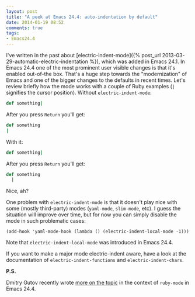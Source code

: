 ```yaml
---
layout: post
title: "A peek at Emacs 24.4: auto-indentation by default"
date: 2014-01-19 08:52
comments: true
tags:
- Emacs24.4
---
```


I've written in the past about
[electric-indent-mode]({% post_url 2013-03-29-automatic-electric-indentation %}),
which was added in Emacs 24.1. In Emacs 24.4 one of the most prominent
user visible changes is that it's enabled out-of-the box. That's a
huge step towards the "modernization" of Emacs and one of the bigger
changes to the defaults in recent times. Let's review briefly how the
mode works with a couple of Ruby examples (`|` signifies the cursor
position). Without `electric-indent-mode`:

``` ruby
def something|
```

After you press `Return` you'll get:

``` ruby
def something
|
```

With it:

``` ruby
def something|
```

After you press `Return` you'll get:

``` ruby
def something
  |
```

Nice, ah?

One problem with `electric-indent-mode` is that it doesn't play nice
with some (mostly third-party) modes (`yaml-mode`, `slim-mode`,
etc). I guess the situation will improve over time, but for now you
can simply disable the mode in such problematic cases:

``` elisp
(add-hook 'yaml-mode-hook (lambda () (electric-indent-local-mode -1)))
```

Note that `electric-indent-local-mode` was introduced in Emacs 24.4.

If you want to make a major mode electric-indent aware, have a look at
the documentation of `electric-indent-functions` and
`electric-indent-chars`.

**P.S.**

Dmitry Gutov recently wrote
[more on the topic](http://dgutov.github.io/blog/2014/01/20/electric-indentation-in-ruby-in-emacs-24-dot-4/)
in the context of `ruby-mode` in Emacs 24.4.
